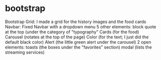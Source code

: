 # bootstrap
Bootstrap Grid:
I made a grid for the history images and the food cards
Navbar:
Fixed Navbar with a dropdown menu
5 other elements:
block quote at the top (under the category of "typography"
Cards (for the food)
Carousel (rotates at the top of the page)
Color (for the text; I just did the default black color)
Alert (the little green alert under the carousel)
2 open elements:
toasts (the boxes under the "favorites" section)
modal (lists the streaming services)
